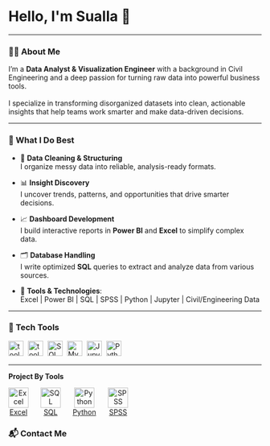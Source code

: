 <h1 align="left">Hello, I'm Sualla 👋</h1>

---

### 👨‍💻 About Me

<p align="left">
  I’m a <strong>Data Analyst & Visualization Engineer</strong> with a background in Civil Engineering and a deep passion for turning raw data into powerful business tools.
  <br><br>
  I specialize in transforming disorganized datasets into clean, actionable insights that help teams work smarter and make data-driven decisions.
</p>

---

### 💼 What I Do Best

- 🔧 **Data Cleaning & Structuring**  
  I organize messy data into reliable, analysis-ready formats.

- 📊 **Insight Discovery**  
  I uncover trends, patterns, and opportunities that drive smarter decisions.

- 📈 **Dashboard Development**  
  I build interactive reports in **Power BI** and **Excel** to simplify complex data.

- 🗂️ **Database Handling**  
  I write optimized **SQL** queries to extract and analyze data from various sources.

- 🧰 **Tools & Technologies**:  
  Excel | Power BI | SQL | SPSS | Python | Jupyter | Civil/Engineering Data

---

### 🧪 Tech Tools

<div align="left">
  <img src="https://github.com/user-attachments/assets/37794428-a557-44d9-ab04-05cf9449434b" width="30" height="30" alt="tool" style="padding-right:5px;" />
  <img src="https://github.com/user-attachments/assets/1e3f8eb8-0a56-4d20-990f-de02643a3070" width="30" height="30" alt="tool" style="padding-right:5px;" />
  <img src="https://cdn.jsdelivr.net/gh/devicons/devicon/icons/microsoftsqlserver/microsoftsqlserver-plain.svg" height="30" alt="SQL Server" style="padding-right:5px;" />
  <img src="https://cdn.jsdelivr.net/gh/devicons/devicon/icons/mysql/mysql-original.svg" height="30" alt="MySQL" style="padding-right:5px;" />
  <img src="https://cdn.jsdelivr.net/gh/devicons/devicon/icons/jupyter/jupyter-original.svg" height="30" alt="Jupyter" style="padding-right:5px;" />
  <img src="https://cdn.jsdelivr.net/gh/devicons/devicon/icons/python/python-original.svg" height="30" alt="Python" style="padding-right:5px;" />
</div>

---

<div align="left">

**Project By Tools**

  <!-- Excel -->
  <a href="https://github.com/YOUR_USERNAME/excel-cleaning" target="_blank" style="display:inline-block; text-align:center; margin-right:20px;">
    <img src="https://github.com/user-attachments/assets/1e3f8eb8-0a56-4d20-990f-de02643a3070" width="40" height="40" alt="Excel" />
    <div style="font-size:14px;">Excel</div>
  </a>

  <!-- SQL -->
  <a href="https://github.com/YOUR_USERNAME/sql-queries" target="_blank" style="display:inline-block; text-align:center; margin-right:20px;">
    <img src="https://cdn.jsdelivr.net/gh/devicons/devicon/icons/mysql/mysql-original.svg" height="40" alt="SQL" />
    <div style="font-size:14px;">SQL</div>
  </a>

  <!-- Python Projects -->
  <a href="https://github.com/YOUR_USERNAME/python-viz" target="_blank" style="display:inline-block; text-align:center; margin-right:20px;">
    <img src="https://cdn.jsdelivr.net/gh/devicons/devicon/icons/python/python-original.svg" height="40" alt="Python" />
    <div style="font-size:14px;">Python</div>
  </a>

  <!-- PowerBi -->
  <a href="https://github.com/YOUR_USERNAME/spss-survey-analysis" target="_blank" style="display:inline-block; text-align:center;">
    <img src="https://github.com/user-attachments/assets/37794428-a557-44d9-ab04-05cf9449434b" width="40" height="40" alt="SPSS" />
    <div style="font-size:14px;">SPSS</div>
  </a>

</div>


### 📬 Contact Me

<div align="left">
  <a href="https://linkedin.com/emmanuel-sualla-0909151a9/
    <img src="https://cdn.jsdelivr.net/gh/devicons/devicon/icons/linkedin/linkedin-original-wordmark.svg" height="40" alt="LinkedIn" style="padding-right:12px;" />
  </a>
  <a href="https://twitter.com/ESualla>
    <img src="https://cdn.jsdelivr.net/gh/devicons/devicon/icons/twitter/twitter-original.svg" height="40" alt="Twitter" style="padding-right:12px;" />
  </a>
  <a href="https://facebook.com/emmanuel.sualla>
    <img src="https://cdn.jsdelivr.net/gh/devicons/devicon/icons/facebook/facebook-original.svg" height="40" alt="Facebook" />
  </a>
</div>
